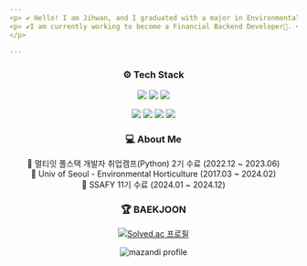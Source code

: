 ```yaml
---
<p> ✔ Hello! I am Jihwan, and I graduated with a major in Environmental Horticulture🌱. </p>
<p> ✔I am currently working to become a Financial Backend Developer💸. </p>
</p>

---
```

<div align="center">
 
<h3>⚙ Tech Stack </h3>


<p>
  <img src="https://img.shields.io/badge/Java-e05d44?style=flat&logo=Java&logoColor=white" style="border-radius:10%;"/>
  <img src="https://img.shields.io/badge/Spring%20Boot-6DB33F?style=flat&logo=Spring%20Boot&logoColor=white" style="border-radius:10%;"/>
  <img src="https://img.shields.io/badge/MySQL-4479A1?style=flat&logo=MySQL&logoColor=white" style="border-radius:10%;"/>
</p>

<p>
  <img src="https://img.shields.io/badge/Python-3776AB?style=flat&logo=Python&logoColor=white" style="border-radius:10%;"/>
  <img src="https://img.shields.io/badge/Django-092E20?style=flat&logo=Django&logoColor=white" style="border-radius:10%;"/>
  <img src="https://img.shields.io/badge/JavaScript-F7DF1E?style=flat&logo=javaScript&logoColor=white"/>
  <img src="https://img.shields.io/badge/Vue.js-4FC08D?style=flat&logo=vue.js&logoColor=white"/>
</p>

<h3>💻 About Me </h3>
<p> 
📌 멀티잇 풀스택 개발자 취업캠프(Python) 2기 수료 (2022.12 ~ 2023.06)<br/>
📌 Univ of Seoul - Environmental Horticulture (2017.03 ~ 2024.02)<br/>
📌 SSAFY 11기 수료 (2024.01 ~ 2024.12)<br/>
</p>
 
<h3>🏆 BAEKJOON </h3>

[![Solved.ac
프로필](http://mazassumnida.wtf/api/mini/generate_badge?boj=bat522)](https://solved.ac/bat522)

![mazandi profile](http://mazandi.herokuapp.com/api?handle=bat522&theme=warm)

  
 </div>

</p>

<!--
 [![Solved.ac Profile](http://mazassumnida.wtf/api/v2/generate_badge?boj=bat522)](https://solved.ac/bat522/)


[![ParkJiHwan22's GitHub stats](https://github-readme-stats.vercel.app/api?username=ParkJiHwan22)](https://github.com/ParkJiHwan22/github-readme-stats)
[![ParkJiHwan22's GitHub stats](https://github-readme-stats.vercel.app/api?username=ParkJiHwan22)](https://github.com/ParkJiHwan22/github-readme-stats)


[![Top Langs](https://github-readme-stats.vercel.app/api/top-langs/?username=ParkJiHwan22)](https://github.com/ParkJiHwan22/github-readme-stats)

[![Solved.ac프로필](http://mazassumnida.wtf/api/v2/generate_badge?boj=bat522)](https://solved.ac/{handle})

**ParkJiHwan22/ParkJiHwan22** is a ✨ _special_ ✨ repository because its `README.md` (this file) appears on your GitHub profile.

Here are some ideas to get you started:

- 🔭 I’m currently working on ...
- 🌱 I’m currently learning ...
- 👯 I’m looking to collaborate on ...
- 🤔 I’m looking for help with ...
- 💬 Ask me about ...
- 📫 How to reach me: ...
- 😄 Pronouns: ...
- ⚡ Fun fact: ...
-->
